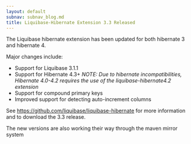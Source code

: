 ```yaml
---
layout: default
subnav: subnav_blog.md
title: Liquibase-Hibernate Extension 3.3 Released
---
```



The Liquibase hibernate extension has been updated for both hibernate 3 and hibernate 4.


Major changes include:


- Support for Liquibase 3.1.1
- Support for Hibernate 4.3+ *NOTE: Due to hibernate incompatibilities, Hibernate 4.0-4.2 requires the use of the liquibase-hibernate4.2 extension*
- Support for compound primary keys
- Improved support for detecting auto-increment columns



See <a href="https://github.com/liquibase/liquibase-hibernate">https://github.com/liquibase/liquibase-hibernate</a> for more information and to download the 3.3 release.



The new versions are also working their way through the maven mirror system



